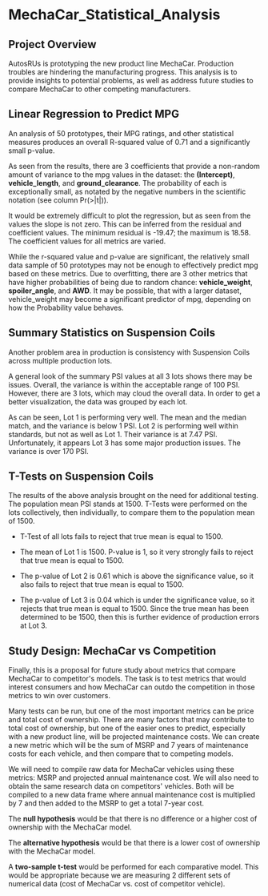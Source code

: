 # MechaCar_Statistical_Analysis
## Project Overview
AutosRUs is prototyping the new product line MechaCar.  Production troubles are hindering the manufacturing progress.  This analysis is to provide insights to potential problems, as well as address future studies to compare MechaCar to other competing manufacturers.

## Linear Regression to Predict MPG
An analysis of 50 prototypes, their MPG ratings, and other statistical measures produces an overall R-squared value of 0.71 and a significantly small p-value.


As seen from the results, there are 3 coefficients that provide a non-random amount of variance to the mpg values in the dataset: the **(Intercept)**, **vehicle_length**, and **ground_clearance**.  The probability of each is exceptionally small, as notated by the negative numbers in the scientific notation (see column Pr(>|t|)).  

It would be extremely difficult to plot the regression, but as seen from the values the slope is not zero.  This can be inferred from the residual and coefficient values.  The minimum residual is -19.47; the maximum is 18.58.  The coefficient values for all metrics are varied.

While the r-squared value and p-value are significant, the relatively small data sample of 50 prototypes may not be enough to effectively predict mpg based on these metrics.  Due to overfitting, there are 3 other metrics that have higher probabilities of being due to random chance: **vehicle_weight**, **spoiler_angle**, and **AWD**.  It may be possible, that with a larger dataset, vehicle_weight may become a significant predictor of mpg, depending on how the Probability value behaves.

## Summary Statistics on Suspension Coils
Another problem area in production is consistency with Suspension Coils across multiple production lots.

A general look of the summary PSI values at all 3 lots shows there may be issues.  Overall, the variance is within the acceptable range of 100 PSI.  However, there are 3 lots, which may cloud the overall data.  In order to get a better visualization, the data was grouped by each lot.

As can be seen, Lot 1 is performing very well.  The mean and the median match, and the variance is below 1 PSI.  Lot 2 is performing well within standards, but not as well as Lot 1.  Their variance is at 7.47 PSI.  Unfortunately, it appears Lot 3 has some major production issues.  The variance is over 170 PSI.

## T-Tests on Suspension Coils
The results of the above analysis brought on the need for additional testing.  The population mean PSI stands at 1500.  T-Tests were performed on the lots collectively, then individually, to compare them to the population mean of 1500.

- T-Test of all lots fails to reject that true mean is equal to 1500.

- The mean of Lot 1 is 1500.  P-value is 1, so it very strongly fails to reject that true mean is equal to 1500.

- The p-value of Lot 2 is 0.61 which is above the significance value, so it also fails to reject that true mean is equal to 1500.

- The p-value of Lot 3 is 0.04 which is under the significance value, so it rejects that true mean is equal to 1500.  Since the true mean has been determined to be 1500, then this is further evidence of production errors at Lot 3.

## Study Design: MechaCar vs Competition
Finally, this is a proposal for future study about metrics that compare MechaCar to competitor's models.  The task is to test metrics that would interest consumers and how MechaCar can outdo the competition in those metrics to win over customers.

Many tests can be run, but one of the most important metrics can be price and total cost of ownership.  There are many factors that may contribute to total cost of ownership, but one of the easier ones to predict, especially with a new product line, will be projected maintenance costs.  We can create a new metric which will be the sum of MSRP and 7 years of maintenance costs for each vehicle, and then compare that to competing models.

We will need to compile raw data for MechaCar vehicles using these metrics: MSRP and projected annual maintenance cost.  We will also need to obtain the same research data on competitors' vehicles.  Both will be compiled to a new data frame where annual maintenance cost is multiplied by 7 and then added to the MSRP to get a total 7-year cost.

The **null hypothesis** would be that there is no difference or a higher cost of ownership with the MechaCar model.

The **alternative hypothesis** would be that there is a lower cost of ownership with the MechaCar model.

A **two-sample t-test** would be performed for each comparative model.  This would be appropriate because we are measuring 2 different sets of numerical data (cost of MechaCar vs. cost of competitor vehicle).
